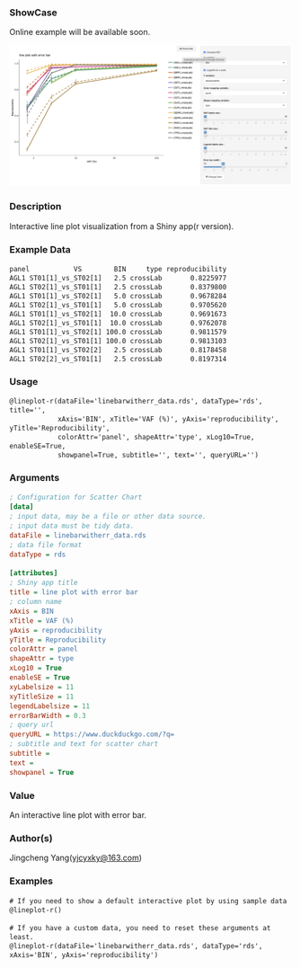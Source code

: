 ### ShowCase

Online example will be available soon.

<img src="/assets/images/plugins/lineplot-r.png">

### Description
Interactive line plot visualization from a Shiny app(r version).

### Example Data
```
panel           VS        BIN     type reproducibility
AGL1 ST01[1]_vs_ST02[1]   2.5 crossLab       0.8225977
AGL1 ST02[1]_vs_ST01[1]   2.5 crossLab       0.8379800
AGL1 ST01[1]_vs_ST02[1]   5.0 crossLab       0.9678284
AGL1 ST02[1]_vs_ST01[1]   5.0 crossLab       0.9705620
AGL1 ST01[1]_vs_ST02[1]  10.0 crossLab       0.9691673
AGL1 ST02[1]_vs_ST01[1]  10.0 crossLab       0.9762078
AGL1 ST01[1]_vs_ST02[1] 100.0 crossLab       0.9811579
AGL1 ST02[1]_vs_ST01[1] 100.0 crossLab       0.9813103
AGL1 ST01[1]_vs_ST02[2]   2.5 crossLab       0.8178458
AGL1 ST02[2]_vs_ST01[1]   2.5 crossLab       0.8197314
```

### Usage

```
@lineplot-r(dataFile='linebarwitherr_data.rds', dataType='rds', title='',
            xAxis='BIN', xTitle='VAF (%)', yAxis='reproducibility', yTitle='Reproducibility',
            colorAttr='panel', shapeAttr='type', xLog10=True, enableSE=True,
            showpanel=True, subtitle='', text='', queryURL='')
```

### Arguments

```ini
; Configuration for Scatter Chart
[data]
; input data, may be a file or other data source.
; input data must be tidy data.
dataFile = linebarwitherr_data.rds
; data file format
dataType = rds

[attributes]
; Shiny app title
title = line plot with error bar
; column name
xAxis = BIN
xTitle = VAF (%)
yAxis = reproducibility
yTitle = Reproducibility
colorAttr = panel
shapeAttr = type
xLog10 = True
enableSE = True
xyLabelsize = 11
xyTitleSize = 11
legendLabelsize = 11
errorBarWidth = 0.3
; query url
queryURL = https://www.duckduckgo.com/?q=
; subtitle and text for scatter chart
subtitle = 
text = 
showpanel = True
```

### Value
An interactive line plot with error bar.

### Author(s)
Jingcheng Yang(yjcyxky@163.com)

### Examples

```
# If you need to show a default interactive plot by using sample data
@lineplot-r()

# If you have a custom data, you need to reset these arguments at least.
@lineplot-r(dataFile='linebarwitherr_data.rds', dataType='rds', xAxis='BIN', yAxis='reproducibility')
```
